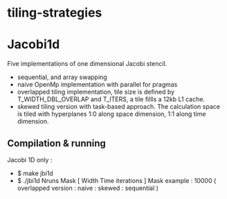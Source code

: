 # tiling-strategies

# Jacobi1d

Five implementations of one dimensional Jacobi stencil.
- sequential, and array swapping
- naive OpenMp implementation with parallel for pragmas
- overlapped tiling implementation, tile size is defined by T_WIDTH_DBL_OVERLAP and T_ITERS, a tile fillls a 12kb L1 cache.
- skewed tiling version with task-based approach. The calculation space is tiled with hyperplanes 1:0 along space dimension, 1:1 along time dimension.

## Compilation & running 

Jacobi 1D only :
  * $ make jbi1d
  * $ ./jbi1d Nruns Mask [ Width Time iterations ]
  Mask example : 10000 ( overlapped version : naive : skewed : sequential )


